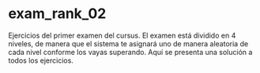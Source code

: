 # exam_rank_02

Ejercicios del primer examen del cursus. El examen está dividido en 4 niveles, de manera que el sistema te asignará uno de manera aleatoria de cada nivel conforme los vayas superando.
Aquí se presenta una solución a todos los ejercicios.

